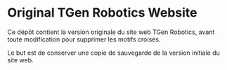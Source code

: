 # Original TGen Robotics Website

Ce dépôt contient la version originale du site web TGen Robotics, avant toute modification pour supprimer les motifs croisés.

Le but est de conserver une copie de sauvegarde de la version initiale du site web.